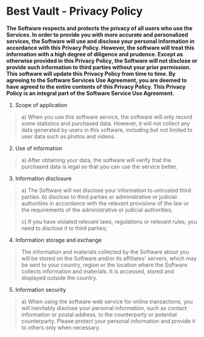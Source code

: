 # Best Vault - Privacy Policy

**The Software respects and protects the privacy of all users who use the Services. In order to provide you with more accurate and personalized services, the Software will use and disclose your personal information in accordance with this Privacy Policy. However, the software will treat this information with a high degree of diligence and prudence. Except as otherwise provided in this Privacy Policy, the Software will not disclose or provide such information to third parties without your prior permission. This software will update this Privacy Policy from time to time. By agreeing to the Software Services Use Agreement, you are deemed to have agreed to the entire contents of this Privacy Policy. This Privacy Policy is an integral part of the Software Service Use Agreement.**

1. Scope of application

>a) When you use this software service, the software will only record some statistics and purchased data. However, it will not collect any data generated by users in this software, including but not limited to user data such as photos and videos.

2. Use of information

>a) After obtaining your data, the software will verify that the purchased data is legal so that you can use the service better.

3. Information disclosure

>a) The Software will not disclose your information to untrusted third parties.
b) disclose to third parties or administrative or judicial authorities in accordance with the relevant provisions of the law or the requirements of the administrative or judicial authorities;

>c) If you have violated relevant laws, regulations or relevant rules, you need to disclose it to third parties;

4. Information storage and exchange

>The information and materials collected by the Software about you will be stored on the Software and/or its affiliates' servers, which may be sent to your country, region or the location where the Software collects information and materials. It is accessed, stored and displayed outside the country.

5. Information security

>a) When using the software web service for online transactions, you will inevitably disclose your personal information, such as contact information or postal address, to the counterparty or potential counterparty. Please protect your personal information and provide it to others only when necessary.
